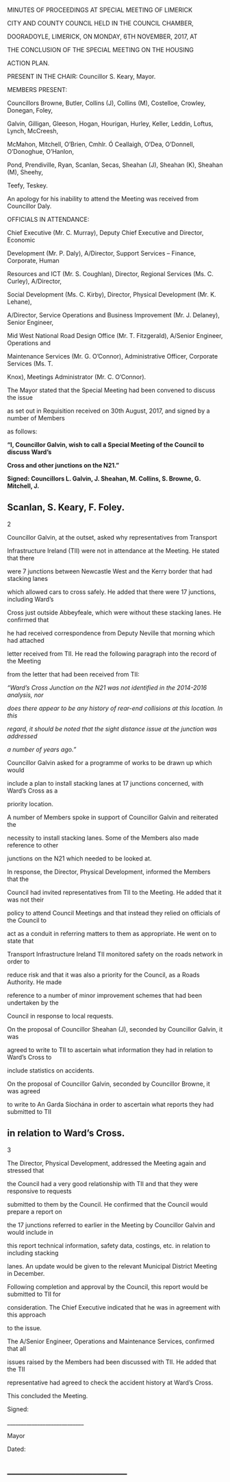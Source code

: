 MINUTES OF PROCEEDINGS AT SPECIAL MEETING OF LIMERICK

CITY AND COUNTY COUNCIL HELD IN THE COUNCIL CHAMBER,

DOORADOYLE, LIMERICK, ON MONDAY, 6TH NOVEMBER, 2017, AT

THE CONCLUSION OF THE SPECIAL MEETING ON THE HOUSING

ACTION PLAN.

PRESENT IN THE CHAIR:  Councillor S. Keary, Mayor.

MEMBERS PRESENT:

Councillors Browne, Butler, Collins (J), Collins (M), Costelloe, Crowley, Donegan, Foley,

Galvin, Gilligan, Gleeson, Hogan, Hourigan, Hurley, Keller, Leddin, Loftus, Lynch, McCreesh,

McMahon, Mitchell, O’Brien, Cmhlr. Ó Ceallaigh, O’Dea, O’Donnell, O’Donoghue, O’Hanlon,

Pond, Prendiville, Ryan, Scanlan, Secas, Sheahan (J), Sheahan (K), Sheahan (M), Sheehy,

Teefy, Teskey.

An apology for his inability to attend the Meeting was received from Councillor Daly.

OFFICIALS IN ATTENDANCE:

Chief Executive (Mr. C. Murray), Deputy Chief Executive and Director, Economic

Development (Mr. P. Daly), A/Director, Support Services – Finance, Corporate, Human

Resources and ICT (Mr. S. Coughlan), Director, Regional Services (Ms. C. Curley), A/Director,

Social Development (Ms. C. Kirby), Director, Physical Development (Mr. K. Lehane),

A/Director, Service Operations and Business Improvement (Mr. J. Delaney), Senior Engineer,

Mid West National Road Design Office (Mr. T. Fitzgerald), A/Senior Engineer, Operations and

Maintenance Services (Mr. G. O’Connor), Administrative Officer, Corporate Services (Ms. T.

Knox), Meetings Administrator (Mr. C. O’Connor).

The Mayor stated that the Special Meeting had been convened to discuss the issue

as set out in Requisition received on 30th August, 2017, and signed by a number of Members

as follows:

**“I, Councillor Galvin, wish to call a Special Meeting of the Council to discuss Ward’s**

**Cross and other junctions on the N21.”**

**Signed: Councillors L. Galvin, J. Sheahan, M. Collins, S. Browne, G. Mitchell, J.**

**Scanlan, S. Keary, F. Foley.**
---
2

Councillor Galvin, at the outset, asked why representatives from Transport

Infrastructure Ireland (TII) were not in attendance at the Meeting. He stated that there

were 7 junctions between Newcastle West and the Kerry border that had stacking lanes

which allowed cars to cross safely. He added that there were 17 junctions, including Ward’s

Cross just outside Abbeyfeale, which were without these stacking lanes. He confirmed that

he had received correspondence from Deputy Neville that morning which had attached

letter received from TII. He read the following paragraph into the record of the Meeting

from the letter that had been received from TII:

*“Ward’s Cross Junction on the N21 was not identified in the 2014-2016 analysis, nor*

*does there appear to be any history of rear-end collisions at this location. In this*

*regard, it should be noted that the sight distance issue at the junction was addressed*

*a number of years ago.”*

Councillor Galvin asked for a programme of works to be drawn up which would

include a plan to install stacking lanes at 17 junctions concerned, with Ward’s Cross as a

priority location.

A number of Members spoke in support of Councillor Galvin and reiterated the

necessity to install stacking lanes. Some of the Members also made reference to other

junctions on the N21 which needed to be looked at.

In response, the Director, Physical Development, informed the Members that the

Council had invited representatives from TII to the Meeting. He added that it was not their

policy to attend Council Meetings and that instead they relied on officials of the Council to

act as a conduit in referring matters to them as appropriate. He went on to state that

Transport Infrastructure Ireland TII monitored safety on the roads network in order to

reduce risk and that it was also a priority for the Council, as a Roads Authority. He made

reference to a number of minor improvement schemes that had been undertaken by the

Council in response to local requests.

On the proposal of Councillor Sheahan (J), seconded by Councillor Galvin, it was

agreed to write to TII to ascertain what information they had in relation to Ward’s Cross to

include statistics on accidents.

On the proposal of Councillor Galvin, seconded by Councillor Browne, it was agreed

to write to An Garda Síochána in order to ascertain what reports they had submitted to TII

in relation to Ward’s Cross.
---
3

The Director, Physical Development, addressed the Meeting again and stressed that

the Council had a very good relationship with TII and that they were responsive to requests

submitted to them by the Council. He confirmed that the Council would prepare a report on

the 17 junctions referred to earlier in the Meeting by Councillor Galvin and would include in

this report technical information, safety data, costings, etc. in relation to including stacking

lanes. An update would be given to the relevant Municipal District Meeting in December.

Following completion and approval by the Council, this report would be submitted to TII for

consideration. The Chief Executive indicated that he was in agreement with this approach

to the issue.

The A/Senior Engineer, Operations and Maintenance Services, confirmed that all

issues raised by the Members had been discussed with TII. He added that the TII

representative had agreed to check the accident history at Ward’s Cross.

This concluded the Meeting.

Signed:

\_\_\_\_\_\_\_\_\_\_\_\_\_\_\_\_\_\_\_\_\_\_\_\_\_\_\_\_

Mayor

Dated:

\_\_\_\_\_\_\_\_\_\_\_\_\_\_\_\_\_\_\_\_\_\_\_\_\_\_\_\_
---
